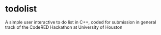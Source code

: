 # todolist
A simple user interactive to do list in C++, coded for submission in general track of the CodeRED Hackathon at University of Houston
